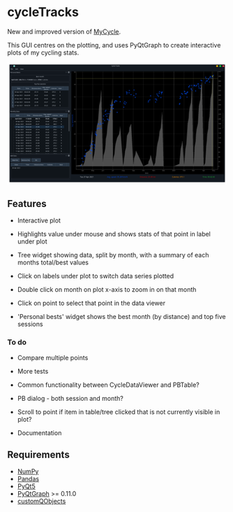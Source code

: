 # cycleTracks

New and improved version of [MyCycle](https://github.com/keziah55/MyCycle).

This GUI centres on the plotting, and uses PyQtGraph to create interactive
plots of my cycling stats.

![Cycle Tracks GUI](./screenshots/cycletracks.png)


## Features

- Interactive plot

- Highlights value under mouse and shows stats of that point in label under plot

- Tree widget showing data, split by month, with a summary of each months total/best values

- Click on labels under plot to switch data series plotted

- Double click on month on plot x-axis to zoom in on that month

- Click on point to select that point in the data viewer

- 'Personal bests' widget shows the best month (by distance) and top five sessions


### To do

- Compare multiple points

- More tests

- Common functionality between CycleDataViewer and PBTable?

- PB dialog - both session and month?

- Scroll to point if item in table/tree clicked that is not currently visible in plot?

- Documentation


## Requirements

- [NumPy](https://numpy.org/)
- [Pandas](https://pandas.pydata.org/)
- [PyQt5](https://pypi.org/project/PyQt5/)
- [PyQtGraph](https://pypi.org/project/pyqtgraph/) >= 0.11.0
- [customQObjects](https://github.com/keziah55/CustomPyQtObjects)
